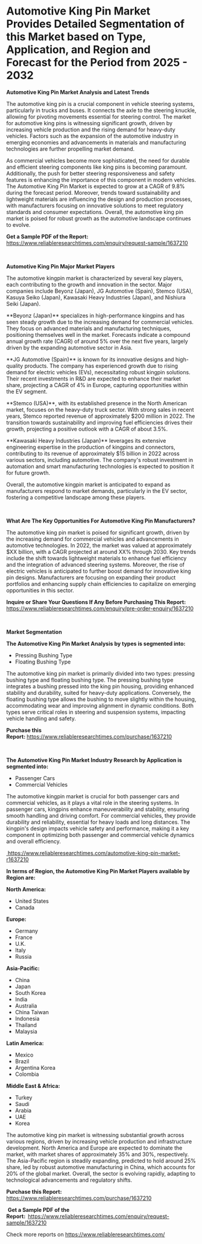 <p><h1>Automotive King Pin Market Provides Detailed Segmentation of this Market based on Type, Application, and Region and Forecast for the Period from 2025 - 2032</h1></p><p><strong>Automotive King Pin Market Analysis and Latest Trends</strong></p>
<p><p>The automotive king pin is a crucial component in vehicle steering systems, particularly in trucks and buses. It connects the axle to the steering knuckle, allowing for pivoting movements essential for steering control. The market for automotive king pins is witnessing significant growth, driven by increasing vehicle production and the rising demand for heavy-duty vehicles. Factors such as the expansion of the automotive industry in emerging economies and advancements in materials and manufacturing technologies are further propelling market demand.</p><p>As commercial vehicles become more sophisticated, the need for durable and efficient steering components like king pins is becoming paramount. Additionally, the push for better steering responsiveness and safety features is enhancing the importance of this component in modern vehicles. The Automotive King Pin Market is expected to grow at a CAGR of 9.8% during the forecast period. Moreover, trends toward sustainability and lightweight materials are influencing the design and production processes, with manufacturers focusing on innovative solutions to meet regulatory standards and consumer expectations. Overall, the automotive king pin market is poised for robust growth as the automotive landscape continues to evolve.</p></p>
<p><strong>Get a Sample PDF of the Report:&nbsp;</strong> <a href="https://www.reliableresearchtimes.com/enquiry/request-sample/1637210?utm_campaign=3087&utm_medium=2&utm_source=Github&utm_content=ia&utm_term=23032025&utm_id=automotive-king-pin">https://www.reliableresearchtimes.com/enquiry/request-sample/1637210</a></p>
<p>&nbsp;</p>
<p><strong>Automotive King Pin Major Market Players</strong></p>
<p><p>The automotive kingpin market is characterized by several key players, each contributing to the growth and innovation in the sector. Major companies include Beyonz (Japan), JG Automotive (Spain), Stemco (USA), Kasuya Seiko (Japan), Kawasaki Heavy Industries (Japan), and Nishiura Seiki (Japan).</p><p>**Beyonz (Japan)** specializes in high-performance kingpins and has seen steady growth due to the increasing demand for commercial vehicles. They focus on advanced materials and manufacturing techniques, positioning themselves well in the market. Forecasts indicate a compound annual growth rate (CAGR) of around 5% over the next five years, largely driven by the expanding automotive sector in Asia.</p><p>**JG Automotive (Spain)** is known for its innovative designs and high-quality products. The company has experienced growth due to rising demand for electric vehicles (EVs), necessitating robust kingpin solutions. Their recent investments in R&D are expected to enhance their market share, projecting a CAGR of 4% in Europe, capturing opportunities within the EV segment.</p><p>**Stemco (USA)**, with its established presence in the North American market, focuses on the heavy-duty truck sector. With strong sales in recent years, Stemco reported revenue of approximately $200 million in 2022. The transition towards sustainability and improving fuel efficiencies drives their growth, projecting a positive outlook with a CAGR of about 3.5%.</p><p>**Kawasaki Heavy Industries (Japan)** leverages its extensive engineering expertise in the production of kingpins and connectors, contributing to its revenue of approximately $15 billion in 2022 across various sectors, including automotive. The company's robust investment in automation and smart manufacturing technologies is expected to position it for future growth.</p><p>Overall, the automotive kingpin market is anticipated to expand as manufacturers respond to market demands, particularly in the EV sector, fostering a competitive landscape among these players.</p></p>
<p>&nbsp;</p>
<p><strong>What Are The Key Opportunities For Automotive King Pin Manufacturers?</strong></p>
<p><p>The automotive king pin market is poised for significant growth, driven by the increasing demand for commercial vehicles and advancements in automotive technologies. In 2022, the market was valued at approximately $XX billion, with a CAGR projected at around XX% through 2030. Key trends include the shift towards lightweight materials to enhance fuel efficiency and the integration of advanced steering systems. Moreover, the rise of electric vehicles is anticipated to further boost demand for innovative king pin designs. Manufacturers are focusing on expanding their product portfolios and enhancing supply chain efficiencies to capitalize on emerging opportunities in this sector.</p></p>
<p><strong>Inquire or Share Your Questions If Any Before Purchasing This Report:</strong> <a href="https://www.reliableresearchtimes.com/enquiry/pre-order-enquiry/1637210?utm_campaign=3087&utm_medium=2&utm_source=Github&utm_content=ia&utm_term=23032025&utm_id=automotive-king-pin">https://www.reliableresearchtimes.com/enquiry/pre-order-enquiry/1637210</a></p>
<p>&nbsp;</p>
<p><strong>Market Segmentation</strong></p>
<p><strong>The Automotive King Pin Market Analysis by types is segmented into:</strong></p>
<p><ul><li>Pressing Bushing Type</li><li>Floating Bushing Type</li></ul></p>
<p><p>The automotive king pin market is primarily divided into two types: pressing bushing type and floating bushing type. The pressing bushing type integrates a bushing pressed into the king pin housing, providing enhanced stability and durability, suited for heavy-duty applications. Conversely, the floating bushing type allows the bushing to move slightly within the housing, accommodating wear and improving alignment in dynamic conditions. Both types serve critical roles in steering and suspension systems, impacting vehicle handling and safety.</p></p>
<p><strong>Purchase this Report:&nbsp;</strong><a href="https://www.reliableresearchtimes.com/purchase/1637210?utm_campaign=3087&utm_medium=2&utm_source=Github&utm_content=ia&utm_term=23032025&utm_id=automotive-king-pin">https://www.reliableresearchtimes.com/purchase/1637210</a></p>
<p>&nbsp;</p>
<p><strong>The Automotive King Pin Market Industry Research by Application is segmented into:</strong></p>
<p><ul><li>Passenger Cars</li><li>Commercial Vehicles</li></ul></p>
<p><p>The automotive kingpin market is crucial for both passenger cars and commercial vehicles, as it plays a vital role in the steering systems. In passenger cars, kingpins enhance maneuverability and stability, ensuring smooth handling and driving comfort. For commercial vehicles, they provide durability and reliability, essential for heavy loads and long distances. The kingpin's design impacts vehicle safety and performance, making it a key component in optimizing both passenger and commercial vehicle dynamics and overall efficiency.</p></p>
<p><a href="https://www.reliableresearchtimes.com/automotive-king-pin-market-r1637210?utm_campaign=3087&utm_medium=2&utm_source=Github&utm_content=ia&utm_term=23032025&utm_id=automotive-king-pin">&nbsp;https://www.reliableresearchtimes.com/automotive-king-pin-market-r1637210</a></p>
<p><strong>In terms of Region, the Automotive King Pin Market Players available by Region are:</strong></p>
<p>
    <p> <strong> North America: </strong>
        <ul>
            <li>United States</li>
            <li>Canada</li>
        </ul>
        </p> 
    <p> <strong> Europe: </strong>
        <ul>
            <li>Germany</li>
            <li>France</li>
            <li>U.K.</li>
            <li>Italy</li>
            <li>Russia</li>
        </ul>
        </p> 
    <p> <strong> Asia-Pacific: </strong>
        <ul>
            <li>China</li>
            <li>Japan</li>
            <li>South Korea</li>
            <li>India</li>
            <li>Australia</li>
            <li>China Taiwan</li>
            <li>Indonesia</li>
            <li>Thailand</li>
            <li>Malaysia</li>
        </ul>
        </p> 
    <p> <strong> Latin America: </strong>
        <ul>
            <li>Mexico</li>
            <li>Brazil</li>
            <li>Argentina Korea</li>
            <li>Colombia</li>
        </ul>
        </p> 
    <p> <strong> Middle East & Africa: </strong>
        <ul>
            <li>Turkey</li>
            <li>Saudi</li>
            <li>Arabia</li>
            <li>UAE</li>
            <li>Korea</li>
        </ul>
    </p>
    </p>
<p><p>The automotive king pin market is witnessing substantial growth across various regions, driven by increasing vehicle production and infrastructure development. North America and Europe are expected to dominate the market, with market shares of approximately 35% and 30%, respectively. The Asia-Pacific region is steadily expanding, predicted to hold around 25% share, led by robust automotive manufacturing in China, which accounts for 20% of the global market. Overall, the sector is evolving rapidly, adapting to technological advancements and regulatory shifts.</p></p>
<p><strong>Purchase this Report: </strong><a href="https://www.reliableresearchtimes.com/purchase/1637210?utm_campaign=3087&utm_medium=2&utm_source=Github&utm_content=ia&utm_term=23032025&utm_id=automotive-king-pin">https://www.reliableresearchtimes.com/purchase/1637210</a></p>
<p>&nbsp;<strong>Get a Sample PDF of the Report:&nbsp;&nbsp;</strong><a href="https://www.reliableresearchtimes.com/enquiry/request-sample/1637210?utm_campaign=3087&utm_medium=2&utm_source=Github&utm_content=ia&utm_term=23032025&utm_id=automotive-king-pin">https://www.reliableresearchtimes.com/enquiry/request-sample/1637210</a></p>
<p><strong></strong></p>
<p>Check more reports on <a href="https://www.reliableresearchtimes.com/?utm_campaign=3087&utm_medium=2&utm_source=Github&utm_content=ia&utm_term=23032025&utm_id=automotive-king-pin">https://www.reliableresearchtimes.com/</a></p>